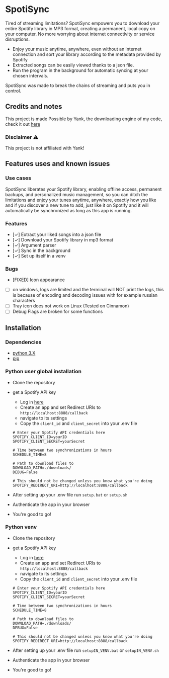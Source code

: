# SpotiSync

Tired of streaming limitations? SpotiSync empowers you to download your entire Spotify library in MP3 format, creating a permanent, local copy on your computer. No more worrying about internet connectivity or service disruptions.

- Enjoy your music anytime, anywhere, even without an internet connection and sort your library according to the metadata provided by Spotify
- Extracted songs can be easily viewed thanks to a json file.
- Run the program in the background for automatic syncing at your chosen intervals.

SpotiSync was made to break the chains of streaming and puts you in control.

## Credits and notes

This project is made Possible by Yank, the downloading engine of my code, check it out [here](https://github.com/G3VV/Yank)

### Disclaimer ⚠️

This project is not affiliated with Yank!

## Features uses and known issues

### Use cases

SpotiSync liberates your Spotify library, enabling offline access, permanent backups, and personalized music management, so you can ditch the limitations and enjoy your tunes anytime, anywhere, exactly how you like and if you discover a new tune to add, just like it on Spotify and it will automatically be synchronized as long as this app is running.

### Features

- [✓] Extract your liked songs into a json file
- [✓] Download your Spotify library in mp3 format
- [✓] Argument parser
- [✓] Sync in the background
- [✓] Set up itself in a venv

### Bugs

- [FIXED] Icon appearance
- [ ] on windows, logs are limited and the terminal will NOT print the logs, this is because of encoding and decoding issues with for example russian characters
- [ ] Tray icon does not work on Linux (Tested on Cinnamon)
- [ ] Debug Flags are broken for some functions

## Installation

### Dependencies

- [python 3.X](https://www.python.org/downloads/)
- [pip](https://pypi.org/project/pip/)

### Python user global installation

- Clone the repository
- get a Spotify API key

  - Log in [here](https://developer.spotify.com/dashboard/)
  - Create an app and set Redirect URIs to `http://localhost:8888/callback`
  - navigate to its settings
  - Copy the `client_id` and `client_secret` into your .env file

  ```env
  # Enter your Spotify API credentials here
  SPOTIFY_CLIENT_ID=yourID
  SPOTIFY_CLIENT_SECRET=yourSecret

  # Time between two synchronizations in hours
  SCHEDULE_TIME=8

  # Path to download files to
  DOWNLOAD_PATH=./downloads/
  DEBUG=False

  # This should not be changed unless you know what you're doing
  SPOTIFY_REDIRECT_URI=http://localhost:8888/callback
  ```

- After setting up your .env file run `setup.bat` or `setup.sh`
- Authenticate the app in your browser
- You're good to go!

### Python venv

- Clone the repository
- get a Spotify API key

  - Log in [here](https://developer.spotify.com/dashboard/)
  - Create an app and set Redirect URIs to `http://localhost:8888/callback`
  - navigate to its settings
  - Copy the `client_id` and `client_secret` into your .env file

  ```env
  # Enter your Spotify API credentials here
  SPOTIFY_CLIENT_ID=yourID
  SPOTIFY_CLIENT_SECRET=yourSecret

  # Time between two synchronizations in hours
  SCHEDULE_TIME=8

  # Path to download files to
  DOWNLOAD_PATH=./downloads/
  DEBUG=False

  # This should not be changed unless you know what you're doing
  SPOTIFY_REDIRECT_URI=http://localhost:8888/callback
  ```

- After setting up your .env file run `setupIN_VENV.bat` or `setupIN_VENV.sh`
- Authenticate the app in your browser
- You're good to go!
